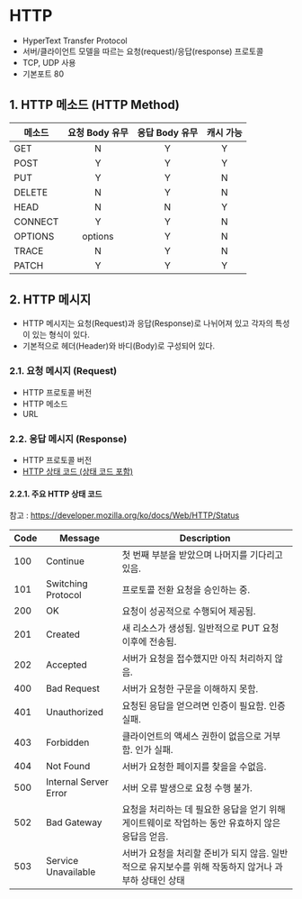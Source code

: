 # HTTP
- HyperText Transfer Protocol
- 서버/클라이언트 모델을 따르는 요청(request)/응답(response) 프로토콜
- TCP, UDP 사용
- 기본포트 80

## 1. HTTP 메소드 (HTTP Method)
|메소드|요청 Body 유무|응답 Body 유무|캐시 가능|
|---|:---:|:---:|:---:|
|GET|N|Y|Y|
|POST|Y|Y|Y|
|PUT|Y|Y|N|
|DELETE|N|Y|N|
|HEAD|N|N|Y|
|CONNECT|Y|Y|N|
|OPTIONS|options|Y|N|
|TRACE|N|Y|N|
|PATCH|Y|Y|Y|

## 2. HTTP 메시지
- HTTP 메시지는 요청(Request)과 응답(Response)로 나뉘어져 있고 각자의 특성이 있는 형식이 있다.
- 기본적으로 헤더(Header)와 바디(Body)로 구성되어 있다.

### 2.1. 요청 메시지 (Request)
- HTTP 프로토콜 버전
- HTTP 메소드
- URL

### 2.2. 응답 메시지 (Response)
- HTTP 프로토콜 버전
- [HTTP 상태 코드 (상태 코드 포함)](####2.2.1-주요-HTTP-상태-코드)

#### 2.2.1. 주요 HTTP 상태 코드
참고 : https://developer.mozilla.org/ko/docs/Web/HTTP/Status

|Code|Message|Description|
|---|---|---|
|100|Continue|첫 번째 부분을 받았으며 나머지를 기다리고 있음.|
|101|Switching Protocol|프로토콜 전환 요청을 승인하는 중.|
|200|OK|요청이 성공적으로 수행되어 제공됨.|
|201|Created|새 리소스가 생성됨. 일반적으로 PUT 요청 이후에 전송됨.|
|202|Accepted|서버가 요청을 접수했지만 아직 처리하지 않음.|
|400|Bad Request|서버가 요청한 구문을 이해하지 못함.|
|401|Unauthorized|요청된 응답을 얻으려면 인증이 필요함. 인증 실패.|
|403|Forbidden|클라이언트의 액세스 권한이 없음으로 거부함. 인가 실패.|
|404|Not Found|서버가 요청한 페이지를 찾을을 수없음.|
|500|Internal Server Error|서버 오류 발생으로 요청 수행 불가.|
|502|Bad Gateway|요청을 처리하는 데 필요한 응답을 얻기 위해 게이트웨이로 작업하는 동안 유효하지 않은 응답음 얻음.|
|503|Service Unavailable|서버가 요청을 처리할 준비가 되지 않음. 일반적으로 유지보수를 위해 작동하지 않거나 과부하 상태인 상태|
